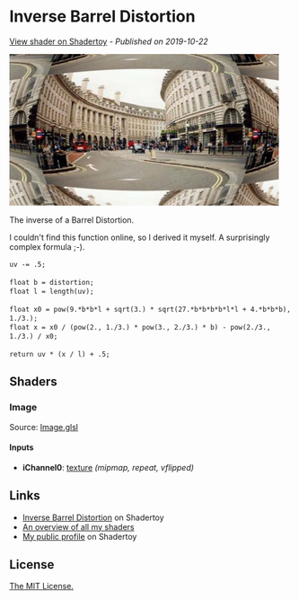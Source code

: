 ﻿# Inverse Barrel Distortion
[View shader on Shadertoy](https://www.shadertoy.com/view/Wd3XDr) - _Published on 2019-10-22_ 

![thumbnail](./thumbnail.jpg)


The inverse of a Barrel Distortion.

I couldn't find this function online, so I derived it myself.
A surprisingly complex formula ;-).

```
uv -= .5;

float b = distortion;
float l = length(uv);

float x0 = pow(9.*b*b*l + sqrt(3.) * sqrt(27.*b*b*b*b*l*l + 4.*b*b*b), 1./3.);
float x = x0 / (pow(2., 1./3.) * pow(3., 2./3.) * b) - pow(2./3., 1./3.) / x0;

return uv * (x / l) + .5;
```


## Shaders

### Image

Source: [Image.glsl](./Image.glsl)

#### Inputs

 * **iChannel0**: [texture](https://shadertoy.com/media/a/8de3a3924cb95bd0e95a443fff0326c869f9d4979cd1d5b6e94e2a01f5be53e9.jpg) _(mipmap, repeat, vflipped)_

## Links
* [Inverse Barrel Distortion](https://www.shadertoy.com/view/Wd3XDr) on Shadertoy
* [An overview of all my shaders](https://reindernijhoff.net/shadertoy/)
* [My public profile](https://www.shadertoy.com/user/reinder) on Shadertoy

## License

[The MIT License.](https://opensource.org/licenses/MIT)
